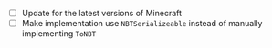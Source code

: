 - [ ] Update for the latest versions of Minecraft
- [ ] Make implementation use `NBTSerializeable` instead of manually implementing `ToNBT`

